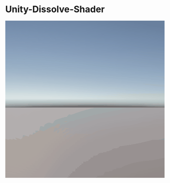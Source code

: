# Unity-Dissolve-Shader
![](https://github.com/LHR-kr/Unity-Dissolve-Shader/blob/main/Animation.gif)
